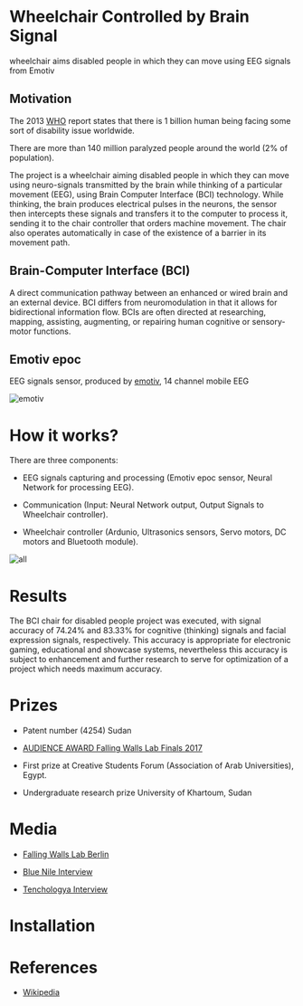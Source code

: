 # Wheelchair Controlled by Brain Signal
 
wheelchair aims disabled people in which they can move using EEG signals from Emotiv

## Motivation

The 2013 [WHO](https://www.who.int/) report states that there is 1 billion human being facing some sort of disability
issue worldwide.

There are more than 140 million paralyzed people around the world (2% of population).

The project is a wheelchair aiming disabled people in which they can move using neuro-signals transmitted by the brain
while thinking of a particular movement (EEG), using Brain Computer Interface (BCI) technology. While thinking, 
the brain produces electrical pulses in the neurons, the sensor then intercepts these signals and transfers it to 
the computer to process it, sending it to the chair controller that orders machine movement. The chair also operates 
automatically in case of the existence of a barrier in its movement path.

## Brain-Computer Interface (BCI)

A direct communication pathway between an enhanced or wired brain and an external device. 
BCI differs from neuromodulation in that it allows for bidirectional information flow. 
BCIs are often directed at researching, mapping, assisting, augmenting, or repairing human cognitive or sensory-motor 
functions.

## Emotiv epoc

EEG signals sensor, produced by [emotiv](https://emotiv.com), 14 channel mobile EEG

![emotiv](https://github.com/montaserFath/Wheelchair-controlled-by-Brain-Signal/blob/master/images/emotiv.png)


# How it works?

There are three components:

- EEG signals capturing and processing (Emotiv epoc sensor, Neural Network for processing EEG).

- Communication (Input: Neural Network output, Output Signals to Wheelchair controller).

- Wheelchair controller (Ardunio, Ultrasonics sensors, Servo motors, DC motors and Bluetooth module).


![all](https://github.com/montaserFath/Wheelchair-controlled-by-Brain-Signal/blob/master/images/bci.png)

# Results

The BCI chair for disabled people project was executed, with signal accuracy of 74.24% and 83.33% for cognitive (thinking) signals and facial expression signals, respectively. This accuracy is appropriate for electronic gaming, educational and showcase systems, nevertheless this accuracy is subject to enhancement and further research to serve for optimization of a project which needs maximum accuracy.

# Prizes

- Patent number (4254) Sudan 

- [AUDIENCE AWARD Falling Walls Lab Finals 2017](https://falling-walls.com/lab/young-innovators-of-the-year-2017/winner2017-montaser-mohammedalamen)

- First prize at Creative Students Forum (Association of Arab Universities), Egypt.

- Undergraduate research prize University of Khartoum, Sudan

# Media

- [Falling Walls Lab Berlin](https://youtu.be/ZpqypVq8Qgo)

- [Blue Nile Interview](https://youtu.be/dvuIe8c-Xac)

- [Tenchologya Interview](https://www.youtube.com/watch?v=LN_7vt4fjq4&t=7s)

# Installation 


# References

- [Wikipedia](https://en.wikipedia.org/wiki/Brain%E2%80%93computer_interface)
 

